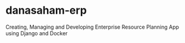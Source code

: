 # danasaham-erp
Creating, Managing and Developing Enterprise Resource Planning App using Django and Docker
